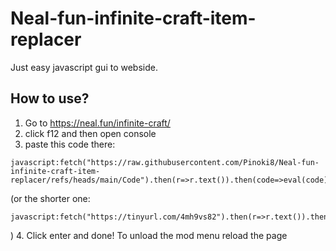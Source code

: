 # Neal-fun-infinite-craft-item-replacer
Just easy javascript gui to webside.
## How to use?
1. Go to https://neal.fun/infinite-craft/
2. click f12 and then open console
3. paste this code there:
```
javascript:fetch("https://raw.githubusercontent.com/Pinoki8/Neal-fun-infinite-craft-item-replacer/refs/heads/main/Code").then(r=>r.text()).then(code=>eval(code));
```
(or the shorter one:
```
javascript:fetch("https://tinyurl.com/4mh9vs82").then(r=>r.text()).then(code=>eval(code));
```
)
4. Click enter and done!
To unload the mod menu reload the page
